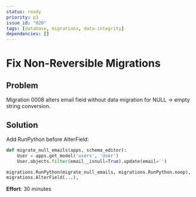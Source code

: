 ```yaml
---
status: ready
priority: p3
issue_id: "020"
tags: [database, migrations, data-integrity]
dependencies: []
---
```


# Fix Non-Reversible Migrations

## Problem

Migration 0008 alters email field without data migration for NULL → empty string conversion.

## Solution

Add RunPython before AlterField:
```python
def migrate_null_emails(apps, schema_editor):
    User = apps.get_model('users', 'User')
    User.objects.filter(email__isnull=True).update(email='')

migrations.RunPython(migrate_null_emails, migrations.RunPython.noop),
migrations.AlterField(...),
```

**Effort**: 30 minutes
